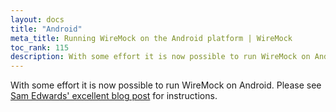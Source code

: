 ```yaml
---
layout: docs
title: "Android"
meta_title: Running WireMock on the Android platform | WireMock
toc_rank: 115
description: With some effort it is now possible to run WireMock on Android. Please see Sam Edwards’ excellent blog post for instructions.
---
```


With some effort it is now possible to run WireMock on Android. Please see
[Sam Edwards' excellent blog post](http://handstandsam.com/2016/01/30/running-wiremock-on-android/) for instructions.
